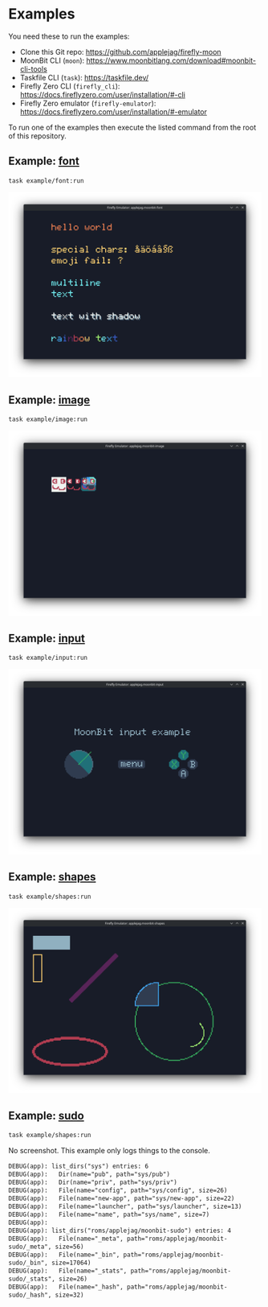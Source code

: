 <!--
SPDX-FileCopyrightText: 2025 Kalle Fagerberg

SPDX-License-Identifier: CC0-1.0
-->

# Examples

You need these to run the examples:

- Clone this Git repo: <https://github.com/applejag/firefly-moon>
- MoonBit CLI (`moon`): <https://www.moonbitlang.com/download#moonbit-cli-tools>
- Taskfile CLI (`task`): <https://taskfile.dev/>
- Firefly Zero CLI (`firefly_cli`): <https://docs.fireflyzero.com/user/installation/#-cli>
- Firefly Zero emulator (`firefly-emulator`): <https://docs.fireflyzero.com/user/installation/#-emulator>

To run one of the examples then execute the listed command from the root of
this repository.

## Example: [font](./font)

```bash
task example/font:run
```

[![font screenshot](./font/screenshot.png)](./font)

## Example: [image](./image)

```bash
task example/image:run
```

[![image screenshot](./image/screenshot.png)](./image)

## Example: [input](./input)

```bash
task example/input:run
```

[![input screenshot](./input/screenshot.png)](./input)

## Example: [shapes](./shapes)

```bash
task example/shapes:run
```

[![shapes screenshot](./shapes/screenshot.png)](./shapes)

## Example: [sudo](./sudo)

```bash
task example/shapes:run
```

No screenshot. This example only logs things to the console.

```console
DEBUG(app): list_dirs("sys") entries: 6
DEBUG(app):   Dir(name="pub", path="sys/pub")
DEBUG(app):   Dir(name="priv", path="sys/priv")
DEBUG(app):   File(name="config", path="sys/config", size=26)
DEBUG(app):   File(name="new-app", path="sys/new-app", size=22)
DEBUG(app):   File(name="launcher", path="sys/launcher", size=13)
DEBUG(app):   File(name="name", path="sys/name", size=7)
DEBUG(app):
DEBUG(app): list_dirs("roms/applejag/moonbit-sudo") entries: 4
DEBUG(app):   File(name="_meta", path="roms/applejag/moonbit-sudo/_meta", size=56)
DEBUG(app):   File(name="_bin", path="roms/applejag/moonbit-sudo/_bin", size=17064)
DEBUG(app):   File(name="_stats", path="roms/applejag/moonbit-sudo/_stats", size=26)
DEBUG(app):   File(name="_hash", path="roms/applejag/moonbit-sudo/_hash", size=32)
```
